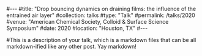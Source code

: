 #---
#title: "Drop bouncing dynamics on draining films: the influence of the entrained 
air layer"
#collection: talks
#type: "Talk"
#permalink: /talks/2020
#venue: "American Chemical Society, Colloid & Surface Science Symposium"
#date: 2020
#location: "Houston, TX"
#---

#This is a description of your talk, which is a markdown files that can be all markdown-ified like any other post. Yay markdown!
